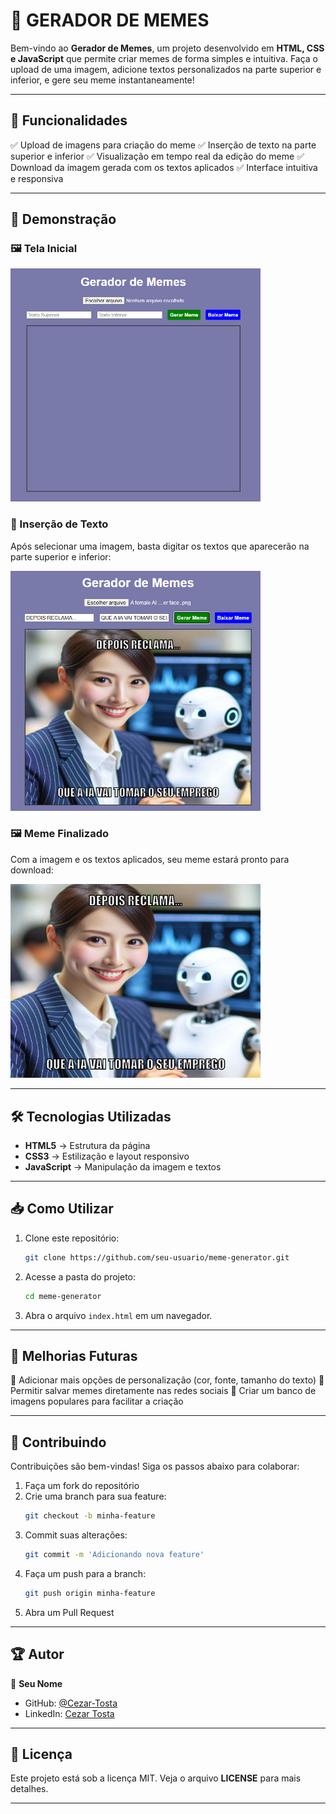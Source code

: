 # 📸 GERADOR DE MEMES

Bem-vindo ao **Gerador de Memes**, um projeto desenvolvido em **HTML, CSS e JavaScript** que permite criar memes de forma simples e intuitiva. Faça o upload de uma imagem, adicione textos personalizados na parte superior e inferior, e gere seu meme instantaneamente!

---

## 🚀 Funcionalidades

✅ Upload de imagens para criação do meme
✅ Inserção de texto na parte superior e inferior
✅ Visualização em tempo real da edição do meme
✅ Download da imagem gerada com os textos aplicados
✅ Interface intuitiva e responsiva

---

## 🎥 Demonstração

### 🖼 Tela Inicial

<img src="img/Screenshot_1.png" alt="Tela Inicial" width="400">

### 📝 Inserção de Texto

Após selecionar uma imagem, basta digitar os textos que aparecerão na parte superior e inferior:

<img src="img/Screenshot_2.png" alt="Tela Inicial" width="400">

### 🖼 Meme Finalizado

Com a imagem e os textos aplicados, seu meme estará pronto para download:

<img src="img/final.png" alt="Tela Inicial" width="400">

---

## 🛠️ Tecnologias Utilizadas

- **HTML5** → Estrutura da página
- **CSS3** → Estilização e layout responsivo
- **JavaScript** → Manipulação da imagem e textos

---

## 📥 Como Utilizar

1. Clone este repositório:
   ```sh
   git clone https://github.com/seu-usuario/meme-generator.git
   ```
2. Acesse a pasta do projeto:
   ```sh
   cd meme-generator
   ```
3. Abra o arquivo `index.html` em um navegador.

---

## 📌 Melhorias Futuras

📌 Adicionar mais opções de personalização (cor, fonte, tamanho do texto)
📌 Permitir salvar memes diretamente nas redes sociais
📌 Criar um banco de imagens populares para facilitar a criação

---

## 🤝 Contribuindo

Contribuições são bem-vindas! Siga os passos abaixo para colaborar:

1. Faça um fork do repositório
2. Crie uma branch para sua feature:
   ```sh
   git checkout -b minha-feature
   ```
3. Commit suas alterações:
   ```sh
   git commit -m 'Adicionando nova feature'
   ```
4. Faça um push para a branch:
   ```sh
   git push origin minha-feature
   ```
5. Abra um Pull Request

---

## 🏆 Autor

👤 **Seu Nome**
- GitHub: [@Cezar-Tosta](https://github.com/Cezar-Tosta)
- LinkedIn: [Cezar Tosta](https://www.linkedin.com/in/cezar-tosta-b906b3125/)

---

## 📝 Licença

Este projeto está sob a licença MIT. Veja o arquivo **LICENSE** para mais detalhes.

---

